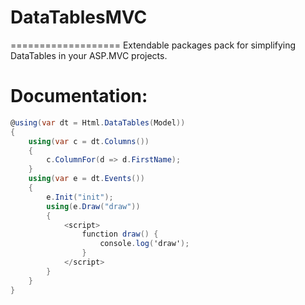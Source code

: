 # DataTablesMVC
===================
Extendable packages pack for simplifying DataTables in your ASP.MVC projects. 

# Documentation:

```csharp
@using(var dt = Html.DataTables(Model))
{
    using(var c = dt.Columns())
    {
        c.ColumnFor(d => d.FirstName);
    }
    using(var e = dt.Events())
    {
        e.Init("init");
        using(e.Draw("draw"))
        {
            <script>
                function draw() {
                    console.log('draw');
                }
            </script>
        }
    }
}
```
